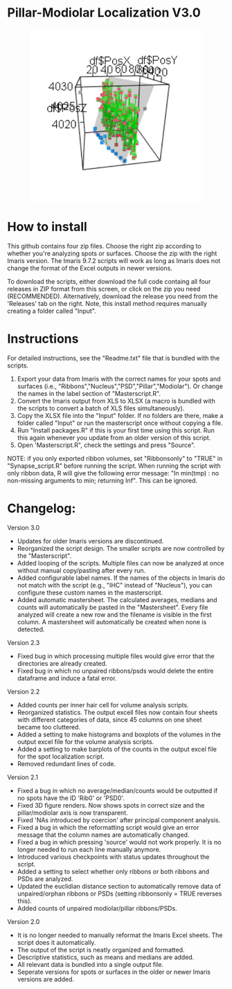 # Pillar-Modiolar Localization V3.0
<p align="center">
  <img width="400" height="400" src="./output.gif">
</p>

# How to install
This github contains four zip files. Choose the right zip according to whether you're analyzing spots or surfaces.
Choose the zip with the right Imaris version. The Imaris 9.7.2 scripts will work as long as Imaris does not change the format of the Excel outputs in newer versions.

To download the scripts, either download the full code containg all four releases in ZIP format from this screen, or click on the zip you need (RECOMMENDED). Alternatively, download the release you need from the 'Releases' tab on the right. Note, this install method requires manually creating a folder called "Input".

# Instructions
For detailed instructions, see the "Readme.txt" file that is bundled with the scripts.
1. Export your data from Imaris with the correct names for your spots and surfaces (i.e., "Ribbons","Nucleus","PSD","Pillar","Modiolar"). Or change the names in the label section of "Masterscript.R".
2. Convert the Imaris output from XLS to XLSX (a macro is bundled with the scripts to convert a batch of XLS files simultaneously).
3. Copy the XLSX file into the "Input" folder. If no folders are there, make a folder called "Input" or run the masterscript once without copying a file.
4. Run "Install packages.R" if this is your first time using this script. Run this again whenever you update from an older version of this script.
5. Open 'Masterscript.R", check the settings and press "Source".

NOTE: if you only exported ribbon volumes, set "Ribbonsonly" to "TRUE" in "Synapse_script.R" before running the script. When running the script with only ribbon data, R will give the following error message: "In min(tmp) : no non-missing arguments to min; returning Inf". This can be ignored.

# Changelog:

Version 3.0
- Updates for older Imaris versions are discontinued.
- Reorganized the script design. The smaller scripts are now controlled by the "Masterscript".
- Added looping of the scripts. Multiple files can now be analyzed at once without manual copy/pasting after every run.
- Added configurable label names. If the names of the objects in Imaris do not match with the script (e.g., "IHC" instead of "Nucleus"), you can configure these custom names in the masterscript.
- Added automatic mastersheet. The calculated averages, medians and counts will automatically be pasted in the "Mastersheet". Every file analyzed will create a new row and the filename is visible in the first column. A mastersheet will automatically be created when none is detected.

Version 2.3
- Fixed bug in which processing multiple files would give error that the directories are already created.
- Fixed bug in which no unpaired ribbons/psds would delete the entire dataframe and induce a fatal error.

Version 2.2
- Added counts per inner hair cell for volume analysis scripts.
- Reorganized statistics. The output excell files now contain four sheets with different categories of data, since 45 columns on one sheet became too cluttered.
- Added a setting to make histograms and boxplots of the volumes in the output excel file for the volume analysis scripts.
- Added a setting to make barplots of the counts in the output excel file for the spot localization script.
- Removed redundant lines of code.

Version 2.1
- Fixed a bug in which no average/median/counts would be outputted if no spots have the ID 'Rib0' or 'PSD0'.
- Fixed 3D figure renders. Now shows spots in correct size and the pillar/modiolar axis is now transparent.
- Fixed 'NAs introduced by coercion' after principal component analysis.
- Fixed a bug in which the reformatting script would give an error message that the column names are automatically changed.
- Fixed a bug in which pressing 'source' would not work properly. It is no longer needed to run each line manually anymore. 
- Introduced various checkpoints with status updates throughout the script.
- Added a setting to select whether only ribbons or both ribbons and PSDs are analyzed.
- Updated the euclidian distance section to automatically remove data of unpaired/orphan ribbons or PSDs (setting ribbonsonly = TRUE reverses this).
- Added counts of unpaired modiolar/pillar ribbons/PSDs.

Version 2.0
- It is no longer needed to manually reformat the Imaris Excel sheets. The script does it automatically.
- The output of the script is neatly organized and formatted.
- Descriptive statistics, such as means and medians are added.
- All relevant data is bundled into a single output file.
- Seperate versions for spots or surfaces in the older or newer Imaris versions are added.
